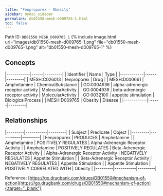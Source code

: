 ```yaml
---
title: "Fenproporex - Obesity"
sidebar: mydoc_sidebar
permalink: db01550-mesh-d009765-1.html
toc: false 
---
```



Path ID: `DB01550_MESH_D009765_1`
{% include image.html url="images/db01550-mesh-d009765-1.png" file="db01550-mesh-d009765-1.png" alt="db01550-mesh-d009765-1" %}

## Concepts

|------------|------|---------|
| Identifier | Name | Type    |
|------------|------|---------|
| MESH:C026013 | fenproporex | Drug |
| MESH:D000661 | Amphetamine | ChemicalSubstance |
| GO:0004936 | alpha-adrenergic receptor activity | MolecularActivity |
| GO:0004939 | beta-adrenergic receptor activity | MolecularActivity |
| GO:0032100 | appetite stimulation | BiologicalProcess |
| MESH:D009765 | Obesity | Disease |
|------------|------|---------|

## Relationships

|---------|-----------|---------|
| Subject | Predicate | Object  |
|---------|-----------|---------|
| Fenproporex | PRODUCES | Amphetamine |
| Amphetamine | POSITIVELY REGULATES | Alpha-Adrenergic Receptor Activity |
| Amphetamine | POSITIVELY REGULATES | Beta-Adrenergic Receptor Activity |
| Alpha-Adrenergic Receptor Activity | NEGATIVELY REGULATES | Appetite Stimulation |
| Beta-Adrenergic Receptor Activity | NEGATIVELY REGULATES | Appetite Stimulation |
| Appetite Stimulation | POSITIVELY CORRELATED WITH | Obesity |
|---------|-----------|---------|

Reference: [https://go.drugbank.com/drugs/DB01550#mechanism-of-action](https://go.drugbank.com/drugs/DB01550#mechanism-of-action){:target="_blank"}